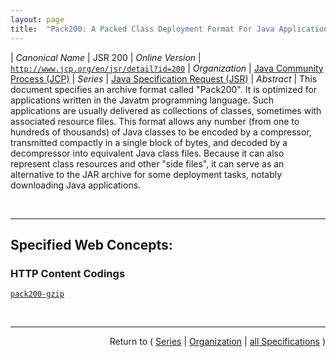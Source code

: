 ```yaml
---
layout: page
title:  "Pack200: A Packed Class Deployment Format For Java Applications"
---
```


| *Canonical Name* | JSR 200
| *Online Version* | [`http://www.jcp.org/en/jsr/detail?id=200`](http://www.jcp.org/en/jsr/detail?id=200)
| *Organization* | [Java Community Process (JCP)](..  "List of specification series by this organization")
| *Series* | [Java Specification Request (JSR)](.  "List of specifications in this series")
| *Abstract* | This document specifies an archive format called "Pack200". It is optimized for applications written in the Javatm programming language. Such applications are usually delivered as collections of classes, sometimes with associated resource files. This format allows any number (from one to hundreds of thousands) of Java classes to be encoded by a compressor, transmitted compactly in a single block of bytes, and decoded by a decompressor into equivalent Java class files. Because it can also represent class resources and other "side files", it can serve as an alternative to the JAR archive for some deployment tasks, notably downloading Java applications.

<br/>
<hr/>

## Specified Web Concepts:

### HTTP Content Codings

[`pack200-gzip`](/concepts/http-content-coding/pack200-gzip "The Pack200 format can decrease the size of a Java application by a factor of seven to nine, compared with an equivalent JAR containing uncompressed (&#34;stored&#34;) class files. By contrast, using the zip DEFLATE algorithm integral to JAR and ZIP archives gains a factor of two.")



<br/>
<hr/>

<p style="text-align: right">Return to ( <a href="./">Series</a> | <a href="../">Organization</a> | <a href="../../">all Specifications</a> )</p>